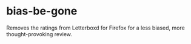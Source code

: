 # bias-be-gone
Removes the ratings from Letterboxd for Firefox for a less biased, more thought-provoking review.
